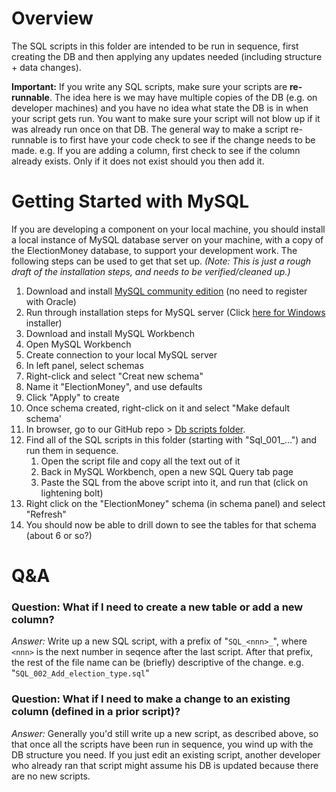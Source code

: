 # Overview
The SQL scripts in this folder are intended to be run in sequence, first creating the DB and then applying any updates needed (including structure + data changes).

**Important:** If you write any SQL scripts, make sure your scripts are **re-runnable**.  The idea here is we may have multiple copies of the DB (e.g. on developer machines) and you have no idea what state the DB is in when your script gets run.  You want to make sure your script will not blow up if it was already run once on that DB.  The general way to make a script re-runnable is to first have your code check to see if the change needs to be made.  e.g. If you are adding a column, first check to see if the column already exists. Only if it does not exist should you then add it. 

# Getting Started with MySQL
If you are developing a component on your local machine, you should install a local instance of MySQL database server on your machine, with a copy of the ElectionMoney database, to support your development work.  The following steps can be used to get that set up.
_(Note: This is just a rough draft of the installation steps, and needs to be verified/cleaned up.)_

1. Download and install [MySQL community edition](https://dev.mysql.com/downloads/mysql/) (no need to register with Oracle)
1. Run through installation steps for MySQL server (Click [here for Windows](https://dev.mysql.com/doc/refman/8.0/en/windows-installation.html) installer)
1. Download and install MySQL Workbench
1. Open MySQL Workbench
1. Create connection to your local MySQL server
1. In left panel, select schemas
1. Right-click and select "Creat new schema"
1. Name it "ElectionMoney", and use defaults
1. Click "Apply" to create
1. Once schema created, right-click on it and select "Make default schema'
1. In browser, go to our GitHub repo > [Db scripts folder](https://github.com/jay-hood/electionmoney/tree/master/Db/MySQL).
1. Find all of the SQL scripts in this folder (starting with "Sql_001_...") and run them in sequence.
   1. Open the script file and copy all the text out of it
   1. Back in MySQL Workbench, open a new SQL Query tab page
   1. Paste the SQL from the above script into it, and run that (click on lightening bolt)
1. Right click on the "ElectionMoney" schema (in schema panel) and select "Refresh"
1. You should now be able to drill down to see the tables for that schema (about 6 or so?)

# Q&A
### Question: What if I need to create a new table or add a new column?
*Answer:* Write up a new SQL script, with a prefix of "`SQL_<nnn>_`", where `<nnn>` is the next number in seqence after the last script.  After that prefix, the rest of the file name can be (briefly) descriptive of the change.   e.g. "`SQL_002_Add_election_type.sql`"

### Question: What if I need to make a change to an existing column (defined in a prior script)?
*Answer:*  Generally you'd still write up a new script, as described above, so that once all the scripts have been run in sequence, you wind up with the DB structure you need.  If you just edit an existing script, another developer who already ran that script might assume his DB is updated because there are no new scripts.
